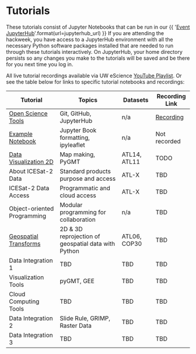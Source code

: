 # Tutorials

These tutorials consist of Jupyter Notebooks that can be run in our
{{ '[Event JupyterHub]({url})'.format(url=jupyterhub_url) }}
If you are attending the hackweek, you have access to a JupyterHub environment
with all the necessary Python software packages installed that are needed to run
through these tutorials interactively. On JupyterHub, your home directory persists
so any changes you make to the tutorials will be saved and be there for you next
time you log in.

All live tutorial recordings available via UW eScience [YouTube Playlist](https://www.youtube.com/c/UWeScienceInstitute/playlists). Or see the table below for links to specific tutorial notebooks and recordings:


| Tutorial | Topics | Datasets |  Recording Link |
| -  | - | - |  - |
| [Open Science Tools](./jupyter.md) | Git, GitHub, JupyterHub | n/a | [Recording](https://youtu.be/rKhs5FLI5rc)  |
| [Example Notebook](./example/tutorial-notebook.ipynb) | Jupyter Book formatting, ipyleaflet | n/a |  Not recorded |
| [Data Visualization 2D](./DataVisualization/dataviz2d.py) | Map making, PyGMT | ATL14, ATL11 | TODO |
| About ICESat-2 Data | Standard products purpose and access | ATL-X |  TBD |
| ICESat-2 Data Access | Programmatic and cloud access | ATL-X |  TBD |
| Object-oriented Programming | Modular programming for collaboration | n/a | TBD |
| [Geospatial Transforms](./geospatial/geospatial-intro.ipynb) | 2D & 3D reprojection of geospatial data with Python | ATL06, COP30 |  TBD |
| Data Integration 1 | TBD | TBD |  TBD |
| Visualization Tools | pyGMT, GEE | TBD |  TBD |
| Cloud Computing Tools | TBD | TBD |  TBD |
| Data Integration 2 | Slide Rule, GRIMP, Raster Data | TBD |  TBD |
| Data Integration 3 | TBD | TBD |  TBD |
